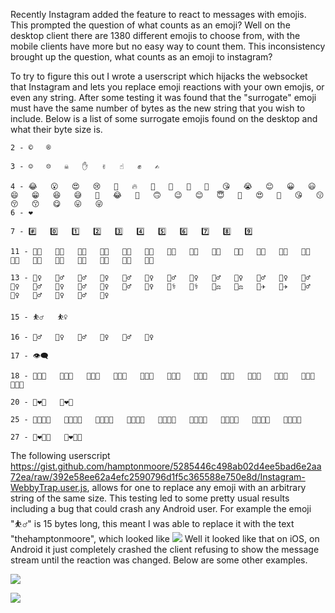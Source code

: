 Recently Instagram added the feature to react to messages with emojis. 
This prompted the question of what counts as an emoji? 
Well on the desktop client there are 1380 different emojis to choose from, with the mobile clients have more but no easy way to count them. 
This inconsistency brought up the question, what counts as an emoji to instagram?

To try to figure this out I wrote a userscript which hijacks the websocket that Instagram and lets you replace emoji reactions with your own emojis, or even any string. 
After some testing it was found that the "surrogate" emoji must have the same number of bytes as the new string that you wish to include. 
Below is a list of some surrogate emojis found on the desktop and what their byte size is.

```
2 - ©   ®

3 - ☺   ☹   ☠   ✋   ✌   ☝   ✊   ✍ 

4 - 😂   😮   😍   😢   👏   🔥   🎉   💯   🤣   🥰   😘   😭   😊   😀   😃   😄   😁   😆   😅   🤣   😂   🙂   🙃   😉   😊   😇   🥰   😍   🤩   😘   😗   😚   😙   😋   😛   😜   
6 - ❤️

7 - #️⃣   0️⃣   1️⃣   2️⃣   3️⃣   4️⃣   5️⃣   6️⃣   7️⃣   8️⃣   9️⃣

11 - 👨‍🦰   👨‍🦱   👨‍🦳   👨‍🦲   👩‍🦰   👩‍🦱   👩‍🦳   👩‍🦲   👨‍🎓   👩‍🎓   👨‍🏫   👩‍🏫   👨‍🌾   👩‍🌾   👨‍🍳   👩‍🍳   👨‍🔧   👩‍🔧   👨‍🏭   👩‍🏭  

13 - 👱‍♀️   👱‍♂️   🙍‍♂️   🙍‍♀️   🙎‍♂️   🙎‍♀️   🙅‍♂️   🙅‍♀️   🙆‍♂️   🙆‍♀️   💁‍♂️   💁‍♀️   🙋‍♂️   🙋‍♀️   🙇‍♂️   🙇‍♀️   🤦‍♂️   🤦‍♀️   🤷‍♂️   🤷‍♀️   👨‍⚕️   👩‍⚕️   👨‍⚖️   👩‍⚖️   👨‍✈️   👩‍✈️   👮‍♂️   👮‍♀️   💂‍♂️   💂‍♀️   👷‍♂️   👷‍♀️   

15 - ⛹️‍♂️   ⛹️‍♀️

16 - 🕵️‍♂️   🕵️‍♀️   🏌️‍♂️   🏌️‍♀️   🏋️‍♂️   🏋️‍♀️

17 - 👁️‍🗨️

18 - 👨‍👩‍👦   👨‍👩‍👧   👨‍👨‍👦   👨‍👨‍👧   👩‍👩‍👦   👩‍👩‍👧   👨‍👦‍👦   👨‍👧‍👦   👨‍👧‍👧   👩‍👦‍👦   👩‍👧‍👦   👩‍👧‍👧

20 - 👨‍❤️‍👨   👩‍❤️‍👩

25 - 👨‍👩‍👧‍👦   👨‍👩‍👦‍👦   👨‍👩‍👧‍👧   👨‍👨‍👧‍👦   👨‍👨‍👦‍👦   👨‍👨‍👧‍👧   👩‍👩‍👧‍👦   👩‍👩‍👦‍👦   👩‍👩‍👧‍👧

27 - 👨‍❤️‍💋‍👨   👩‍❤️‍💋‍👩
```

The following userscript https://gist.github.com/hamptonmoore/5285446c498ab02d4ee5bad6e2aa72ea/raw/392e58ee62a4efc2590796d1f5c365588e750e8d/Instagram-WebbyTrap.user.js, allows for one to replace any emoji with an arbitrary string of the same size. 
This testing led to some pretty usual results including a bug that could crash any Android user.
For example the emoji "⛹️‍♂️" is 15 bytes long, this meant I was able to replace it with the text "thehamptonmoore", which looked like ![](https://scontent-bos3-1.cdninstagram.com/v/t51.2885-15/e35/122011992_847398296004349_7717511482999174910_n.jpg?_nc_ht=scontent-bos3-1.cdninstagram.com&_nc_cat=101&_nc_ohc=-fKHMAV8QVoAX-wndNW&_nc_tp=18&oh=73fd5746afaa9d425208a925c08a399d&oe=5FBBA1A1&ig_cache_key=MjQyNDgzNTAxMTY4NjYzOTc0NQ%3D%3D.2)
Well it looked like that on iOS, on Android it just completely crashed the client refusing to show the message stream until the reaction was changed.
Below are some other examples.

![](https://scontent.cdninstagram.com/v/t51.2885-15/e15/s480x480/122042665_1499113140284551_5099804139186361340_n.jpg?_nc_ht=scontent.cdninstagram.com&_nc_cat=107&_nc_ohc=UNMgx4-xOFoAX-R9x6j&_nc_tp=15&oh=a92430009740f5bad70a0085bb5856e6&oe=5FBA5F0C&ig_cache_key=MjQyNDg2MDg0MDAyNzMwNTcxMw%3D%3D.2)

![](https://scontent.cdninstagram.com/v/t51.2885-15/e35/122267191_1037142930057737_5403002885779376220_n.jpg?_nc_ht=scontent.cdninstagram.com&_nc_cat=105&_nc_ohc=7h-2hRhU3TEAX-mOA6c&_nc_tp=18&oh=13669294a9a1d8ac5a1585a2352a38fa&oe=5FB86B96&ig_cache_key=MjQyNDg2MDg3MTI5OTk3MzY1Mg%3D%3D.2)
